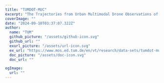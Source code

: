 ```yaml
---
title: "TUMDOT-MUC"
excerpt: "The Trajectories from Urban Multimodal Drone Observations of Traffic – Munich (TUMDOT-MUC) dataset contains trajectories from videos recorded with drones in Munich, Germany, in October 2022. A total of 12 drones were used to observe 6 spatially continuous locations for more than 3 hours each on two weekday afternoons. The spatially and temporally linked data from the 700 m long section along Rheinstraße is currently in the final phase of post-processing. The second recording day (October 12) is now available and can be downloaded. The first day will be published soon. "
coverImage: ""
date: "2024-09-10T03:37:07.322Z"
author:
  name: "TUM"
  github_picture: "/assets/github-icon.svg"
  github_url: ""
  exurl_picture: "/assets/url-icon.svg"
  ex_url: "https://www.mos.ed.tum.de/en/vt/research/data-sets/tumdot-muc/"
  doc_picture: "/assets/doc-icon.svg"
  doc_url: ""

ogImage:
  url: ""
---
```

